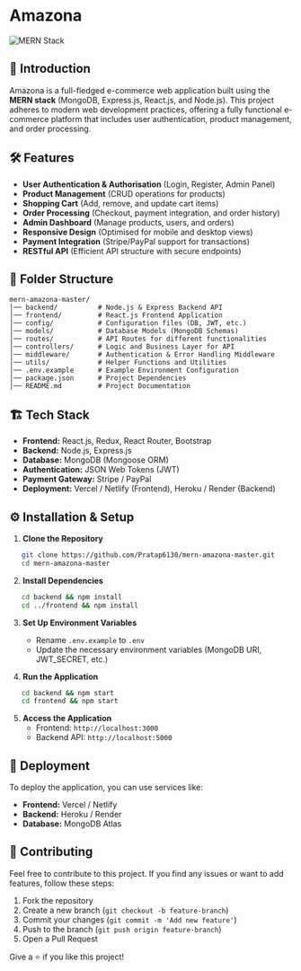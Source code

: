 # Amazona

![MERN Stack](https://img.shields.io/badge/MERN-Stack-blue.svg)

## 🚀 Introduction
Amazona is a full-fledged e-commerce web application built using the **MERN stack** (MongoDB, Express.js, React.js, and Node.js). This project adheres to modern web development practices, offering a fully functional e-commerce platform that includes user authentication, product management, and order processing.

## 🛠 Features

- **User Authentication & Authorisation** (Login, Register, Admin Panel)
- **Product Management** (CRUD operations for products)
- **Shopping Cart** (Add, remove, and update cart items)
- **Order Processing** (Checkout, payment integration, and order history)
- **Admin Dashboard** (Manage products, users, and orders)
- **Responsive Design** (Optimised for mobile and desktop views)
- **Payment Integration** (Stripe/PayPal support for transactions)
- **RESTful API** (Efficient API structure with secure endpoints)

## 📂 Folder Structure
```
mern-amazona-master/
│── backend/          # Node.js & Express Backend API
│── frontend/         # React.js Frontend Application
│── config/           # Configuration files (DB, JWT, etc.)
│── models/           # Database Models (MongoDB Schemas)
│── routes/           # API Routes for different functionalities
│── controllers/      # Logic and Business Layer for API
│── middleware/       # Authentication & Error Handling Middleware
│── utils/            # Helper Functions and Utilities
│── .env.example      # Example Environment Configuration
│── package.json      # Project Dependencies
│── README.md         # Project Documentation
```

## 🏗️ Tech Stack
- **Frontend:** React.js, Redux, React Router, Bootstrap
- **Backend:** Node.js, Express.js
- **Database:** MongoDB (Mongoose ORM)
- **Authentication:** JSON Web Tokens (JWT)
- **Payment Gateway:** Stripe / PayPal
- **Deployment:** Vercel / Netlify (Frontend), Heroku / Render (Backend)

## ⚙️ Installation & Setup

1. **Clone the Repository**
```sh
   git clone https://github.com/Pratap6130/mern-amazona-master.git
   cd mern-amazona-master
```

2. **Install Dependencies**
```sh
   cd backend && npm install
   cd ../frontend && npm install
```

3. **Set Up Environment Variables**
   - Rename `.env.example` to `.env`
   - Update the necessary environment variables (MongoDB URI, JWT_SECRET, etc.)

4. **Run the Application**
```sh
   cd backend && npm start
   cd frontend && npm start
```

5. **Access the Application**
   - Frontend: `http://localhost:3000`
   - Backend API: `http://localhost:5000`


## 🚀 Deployment
To deploy the application, you can use services like:
- **Frontend:** Vercel / Netlify
- **Backend:** Heroku / Render
- **Database:** MongoDB Atlas

## 📌 Contributing
Feel free to contribute to this project. If you find any issues or want to add features, follow these steps:
1. Fork the repository
2. Create a new branch (`git checkout -b feature-branch`)
3. Commit your changes (`git commit -m 'Add new feature'`)
4. Push to the branch (`git push origin feature-branch`)
5. Open a Pull Request

Give a ⭐ if you like this project!



